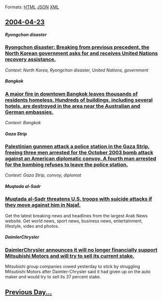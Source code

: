 
Formats: [HTML](2004/04/23/index.html)  [JSON](2004/04/23/index.json)  [XML](2004/04/23/index.xml)  

## [2004-04-23](/news/2004/04/23/index.md)

##### Ryongchon disaster
### [ Ryongchon disaster: Breaking from previous precedent, the North Korean government asks for and receives United Nations recovery assistance. ](/news/2004/04/23/ryongchon-disaster-breaking-from-previous-precedent-the-north-korean-government-asks-for-and-receives-united-nations-recovery-assistance.md)
_Context: North Korea, Ryongchon disaster, United Nations, government_

##### Bangkok
### [ A major fire in downtown Bangkok leaves thousands of residents homeless. Hundreds of buildings, including several hotels, are destroyed in the area near the Australian and German embassies. ](/news/2004/04/23/a-major-fire-in-downtown-bangkok-leaves-thousands-of-residents-homeless-hundreds-of-buildings-including-several-hotels-are-destroyed-in.md)
_Context: Bangkok_

##### Gaza Strip
### [ Palestinian gunmen attack a police station in the Gaza Strip, freeing three men arrested for the October 2003 bomb attack against an American diplomatic convoy. A fourth man arrested for the bombing refuses to leave the police station. ](/news/2004/04/23/palestinian-gunmen-attack-a-police-station-in-the-gaza-strip-freeing-three-men-arrested-for-the-october-2003-bomb-attack-against-an-americ.md)
_Context: Gaza Strip, convoy, diplomat_

##### Muqtada al-Sadr
### [ Muqtada al-Sadr threatens U.S. troops with suicide attacks if they move against him in Najaf. ](/news/2004/04/23/muqtada-al-sadr-threatens-u-s-troops-with-suicide-attacks-if-they-move-against-him-in-najaf.md)
Get the latest breaking news and headlines from the largest Arab News website. Get world news, sport news, business news, entertainment, lifestyle, video and photos.

##### DaimlerChrysler
### [ DaimlerChrysler announces it will no longer financially support Mitsubishi Motors and will try to sell its current stake. ](/news/2004/04/23/daimlerchrysler-announces-it-will-no-longer-financially-support-mitsubishi-motors-and-will-try-to-sell-its-current-stake.md)
Mitsubishi group companies vowed yesterday to stick by struggling Mitsubishi Motors after Daimler-Chrysler said it had given up on the auto maker and would try to sell its 37 percent stake.

## [Previous Day...](/news/2004/04/22/index.md)

